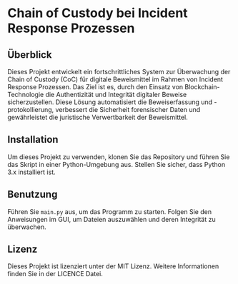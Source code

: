 # Chain of Custody bei Incident Response Prozessen

## Überblick
Dieses Projekt entwickelt ein fortschrittliches System zur Überwachung der Chain of Custody (CoC) für digitale Beweismittel im Rahmen von Incident Response Prozessen. Das Ziel ist es, durch den Einsatz von Blockchain-Technologie die Authentizität und Integrität digitaler Beweise sicherzustellen. Diese Lösung automatisiert die Beweiserfassung und -protokollierung, verbessert die Sicherheit forensischer Daten und gewährleistet die juristische Verwertbarkeit der Beweismittel.

## Installation
Um dieses Projekt zu verwenden, klonen Sie das Repository und führen Sie das Skript in einer Python-Umgebung aus. Stellen Sie sicher, dass Python 3.x installiert ist.

## Benutzung
Führen Sie `main.py` aus, um das Programm zu starten. Folgen Sie den Anweisungen im GUI, um Dateien auszuwählen und deren Integrität zu überwachen.

## Lizenz
Dieses Projekt ist lizenziert unter der MIT Lizenz. Weitere Informationen finden Sie in der LICENCE Datei.
